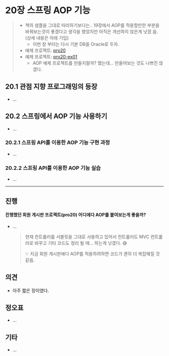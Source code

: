 # 20장 스프링 AOP 기능

> * 책의 샘플을 그대로 따라하기보다는.. 19장에서 AOP를 적용할만한 부분을 바꿔보는것이 좋겠다고 생각을 했었지만 아직은 개선하지 않은게  낫겠 음. (상세 내용은 아래 기입)
>   * 이번 장 부터는 다시 기본 DB을 Oracle로 두자.
> * 예제 프로젝트: [pro20](pro19)
> * 예제 프로젝트: [pro20-ex01](pro20-ex01)
>   * AOP 예제 프로젝트를 만들지말까? 했는데... 만들어보는 것도 나쁘진 않겠다. 



## 20.1 관점 지향 프로그래밍의 등장

* ...

## 20.2 스프링에서 AOP 기능 사용하기

* ...

### 20.2.1 스프링 API를 이용한 AOP 기능 구현 과정

* ...

### 20.2.2 스프링 API를 이용한 AOP 기능 실습

* ...








---

## 진행

#### 진행했던 회원 게시판 프로젝트(pro20) 어디에다 AOP를 붙여보는게 좋을까?

* ...

  > 현재 컨트롤러를 서블릿을 그대로 사용하고 있어서 컨트롤러도 MVC 컨트롤러로 바꾸고 기타 코드도 정리 될 때... 하는게 낫겠다. 😅
  >
  > ✨ 지금 회원 게시판에다 AOP를 적용하려하면 코드가 괜히 더 복잡해질 것 같음.





## 의견

* 아주 짧은 장이였다.



## 정오표

* ...
  



## 기타

* ...

  